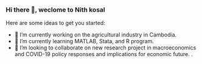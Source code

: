 ### Hi there 👋, weclome to Nith kosal

Here are some ideas to get you started:

- 🔭 I’m currently working on the agricultural industry in Cambodia.
- 🌱 I’m currently learning MATLAB, Stata, and R program.
- 👯 I’m looking to collaborate on new research project in macroeconomics and COVID-19 policy responses and implications for economic future.
.

<!--
**nithkosal/NithKosal** is a ✨ _special_ ✨ repository because its `README.md` (this file) appears on your GitHub profile.

Here are some ideas to get you started:

- 🔭 I’m currently working on ...
- 🌱 I’m currently learning ...
- 👯 I’m looking to collaborate on ...
- 🤔 I’m looking for help with ...
- 💬 Ask me about ...
- 📫 How to reach me: ...
- 😄 Pronouns: ...
- ⚡ Fun fact: ...
-->
